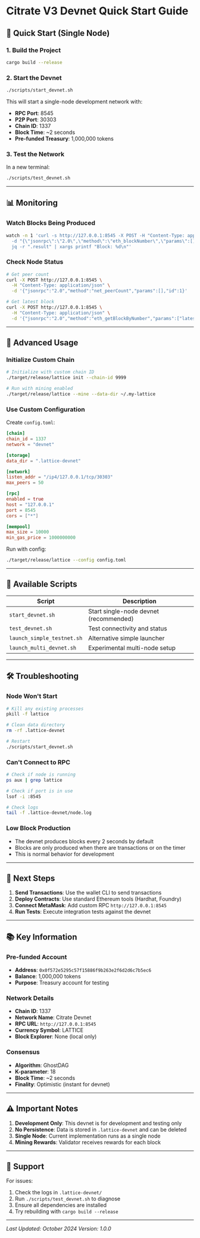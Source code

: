 # Citrate V3 Devnet Quick Start Guide

## 🚀 Quick Start (Single Node)

### 1. Build the Project
```bash
cargo build --release
```

### 2. Start the Devnet
```bash
./scripts/start_devnet.sh
```

This will start a single-node development network with:
- **RPC Port**: 8545
- **P2P Port**: 30303
- **Chain ID**: 1337
- **Block Time**: ~2 seconds
- **Pre-funded Treasury**: 1,000,000 tokens

### 3. Test the Network
In a new terminal:
```bash
./scripts/test_devnet.sh
```

---

## 📊 Monitoring

### Watch Blocks Being Produced
```bash
watch -n 1 'curl -s http://127.0.0.1:8545 -X POST -H "Content-Type: application/json" \
  -d "{\"jsonrpc\":\"2.0\",\"method\":\"eth_blockNumber\",\"params\":[],\"id\":1}" | \
  jq -r ".result" | xargs printf "Block: %d\n"'
```

### Check Node Status
```bash
# Get peer count
curl -X POST http://127.0.0.1:8545 \
  -H "Content-Type: application/json" \
  -d '{"jsonrpc":"2.0","method":"net_peerCount","params":[],"id":1}'

# Get latest block
curl -X POST http://127.0.0.1:8545 \
  -H "Content-Type: application/json" \
  -d '{"jsonrpc":"2.0","method":"eth_getBlockByNumber","params":["latest",false],"id":1}'
```

---

## 🔧 Advanced Usage

### Initialize Custom Chain
```bash
# Initialize with custom chain ID
./target/release/lattice init --chain-id 9999

# Run with mining enabled
./target/release/lattice --mine --data-dir ~/.my-lattice
```

### Use Custom Configuration
Create `config.toml`:
```toml
[chain]
chain_id = 1337
network = "devnet"

[storage]
data_dir = ".lattice-devnet"

[network]
listen_addr = "/ip4/127.0.0.1/tcp/30303"
max_peers = 50

[rpc]
enabled = true
host = "127.0.0.1"
port = 8545
cors = ["*"]

[mempool]
max_size = 10000
min_gas_price = 1000000000
```

Run with config:
```bash
./target/release/lattice --config config.toml
```

---

## 📝 Available Scripts

| Script | Description |
|--------|-------------|
| `start_devnet.sh` | Start single-node devnet (recommended) |
| `test_devnet.sh` | Test connectivity and status |
| `launch_simple_testnet.sh` | Alternative simple launcher |
| `launch_multi_devnet.sh` | Experimental multi-node setup |

---

## 🛠 Troubleshooting

### Node Won't Start
```bash
# Kill any existing processes
pkill -f lattice

# Clean data directory
rm -rf .lattice-devnet

# Restart
./scripts/start_devnet.sh
```

### Can't Connect to RPC
```bash
# Check if node is running
ps aux | grep lattice

# Check if port is in use
lsof -i :8545

# Check logs
tail -f .lattice-devnet/node.log
```

### Low Block Production
- The devnet produces blocks every 2 seconds by default
- Blocks are only produced when there are transactions or on the timer
- This is normal behavior for development

---

## 🎯 Next Steps

1. **Send Transactions**: Use the wallet CLI to send transactions
2. **Deploy Contracts**: Use standard Ethereum tools (Hardhat, Foundry)
3. **Connect MetaMask**: Add custom RPC `http://127.0.0.1:8545`
4. **Run Tests**: Execute integration tests against the devnet

---

## 📚 Key Information

### Pre-funded Account
- **Address**: `0x0f572e5295c57f15886f9b263e2f6d2d6c7b5ec6`
- **Balance**: 1,000,000 tokens
- **Purpose**: Treasury account for testing

### Network Details
- **Chain ID**: 1337
- **Network Name**: Citrate Devnet
- **RPC URL**: `http://127.0.0.1:8545`
- **Currency Symbol**: LATTICE
- **Block Explorer**: None (local only)

### Consensus
- **Algorithm**: GhostDAG
- **K-parameter**: 18
- **Block Time**: ~2 seconds
- **Finality**: Optimistic (instant for devnet)

---

## ⚠️ Important Notes

1. **Development Only**: This devnet is for development and testing only
2. **No Persistence**: Data is stored in `.lattice-devnet` and can be deleted
3. **Single Node**: Current implementation runs as a single node
4. **Mining Rewards**: Validator receives rewards for each block

---

## 🤝 Support

For issues:
1. Check the logs in `.lattice-devnet/`
2. Run `./scripts/test_devnet.sh` to diagnose
3. Ensure all dependencies are installed
4. Try rebuilding with `cargo build --release`

---

*Last Updated: October 2024*
*Version: 1.0.0*
